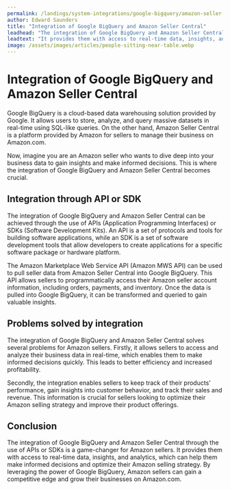 ```yaml
---
permalink: /landings/system-integrations/google-bigquery/amazon-seller-central
author: Edward Saunders
title: "Integration of Google BigQuery and Amazon Seller Central"
leadhead: "The integration of Google BigQuery and Amazon Seller Central through the use of APIs or SDKs is a game-changer for Amazon sellers"
leadtext: "It provides them with access to real-time data, insights, and analytics, which can help them make informed decisions and optimize their Amazon selling strategy. By leveraging the power of Google BigQuery, Amazon sellers can gain a competitive edge and grow their businesses on Amazon.com."
image: /assets/images/articles/people-sitting-near-table.webp
---
```

<div class="arttext">	<h1>Integration of Google BigQuery and Amazon Seller Central</h1>
	<p>Google BigQuery is a cloud-based data warehousing solution provided by Google. It allows users to store, analyze, and query massive datasets in real-time using SQL-like queries. On the other hand, Amazon Seller Central is a platform provided by Amazon for sellers to manage their business on Amazon.com.</p>
	<p>Now, imagine you are an Amazon seller who wants to dive deep into your business data to gain insights and make informed decisions. This is where the integration of Google BigQuery and Amazon Seller Central becomes crucial.</p>
	<h2>Integration through API or SDK</h2>
	<p>The integration of Google BigQuery and Amazon Seller Central can be achieved through the use of APIs (Application Programming Interfaces) or SDKs (Software Development Kits). An API is a set of protocols and tools for building software applications, while an SDK is a set of software development tools that allow developers to create applications for a specific software package or hardware platform.</p>
	<p>The Amazon Marketplace Web Service API (Amazon MWS API) can be used to pull seller data from Amazon Seller Central into Google BigQuery. This API allows sellers to programmatically access their Amazon seller account information, including orders, payments, and inventory. Once the data is pulled into Google BigQuery, it can be transformed and queried to gain valuable insights.</p>
	<h2>Problems solved by integration</h2>
	<p>The integration of Google BigQuery and Amazon Seller Central solves several problems for Amazon sellers. Firstly, it allows sellers to access and analyze their business data in real-time, which enables them to make informed decisions quickly. This leads to better efficiency and increased profitability.</p>
	<p>Secondly, the integration enables sellers to keep track of their products' performance, gain insights into customer behavior, and track their sales and revenue. This information is crucial for sellers looking to optimize their Amazon selling strategy and improve their product offerings.</p>
	<h2>Conclusion</h2>
	<p>The integration of Google BigQuery and Amazon Seller Central through the use of APIs or SDKs is a game-changer for Amazon sellers. It provides them with access to real-time data, insights, and analytics, which can help them make informed decisions and optimize their Amazon selling strategy. By leveraging the power of Google BigQuery, Amazon sellers can gain a competitive edge and grow their businesses on Amazon.com.</p>
</div>